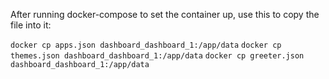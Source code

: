 After running docker-compose to set the container up, use this to copy the file into it:

`docker cp apps.json dashboard_dashboard_1:/app/data`
`docker cp themes.json dashboard_dashboard_1:/app/data`
`docker cp greeter.json dashboard_dashboard_1:/app/data` 
